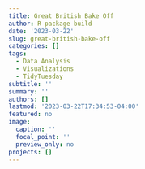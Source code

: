 ```yaml
---
title: Great British Bake Off
author: R package build
date: '2023-03-22'
slug: great-british-bake-off
categories: []
tags:
  - Data Analysis
  - Visualizations
  - TidyTuesday
subtitle: ''
summary: ''
authors: []
lastmod: '2023-03-22T17:34:53-04:00'
featured: no
image:
  caption: ''
  focal_point: ''
  preview_only: no
projects: []
---
```

